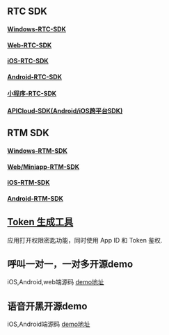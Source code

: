 ## RTC SDK
#### [Windows-RTC-SDK](https://github.com/anyRTC/ArWinSDK)
#### [Web-RTC-SDK](https://github.com/anyRTC/ArWebSDK)
#### [iOS-RTC-SDK](https://github.com/anyRTC/AriOSSDK)
#### [Android-RTC-SDK](https://github.com/anyRTC/ArAndroidSDK)
#### [小程序-RTC-SDK](https://github.com/anyRTC/ArMiniappSDK)
#### [APICloud-SDK(Android/iOS跨平台SDK)](https://github.com/anyRTC/ARtcSdkForAPICloud)


## RTM SDK
#### [Windows-RTM-SDK](https://github.com/anyRTC/ArRTM-Win)
#### [Web/Miniapp-RTM-SDK](https://github.com/anyRTC/ArRTM-Web)
#### [iOS-RTM-SDK](https://github.com/anyRTC/ArRTM-iOS)
#### [Android-RTM-SDK](https://github.com/anyRTC/ArRTM-Android)


## [Token 生成工具](https://github.com/anyRTC/Tools/tree/master/DynamicKey/ARDynamicKey)
应用打开权限密匙功能，同时使用 App ID 和 Token 鉴权.

## 呼叫一对一，一对多开源demo
iOS,Android,web端源码
[demo地址](https://github.com/anyRTC-UseCase/ARCall)

## 语音开黑开源demo
iOS,Android端源码
[demo地址](https://github.com/anyRTC-UseCase/ARChatRoom)
